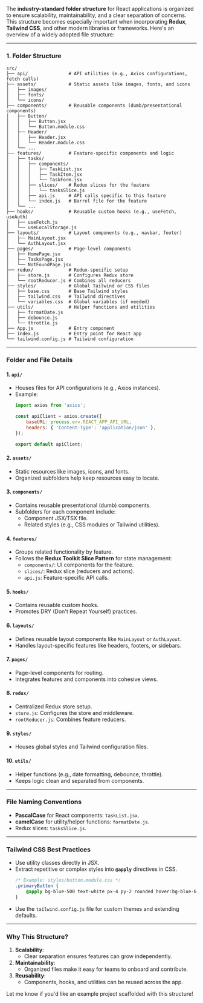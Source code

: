 The **industry-standard folder structure** for React applications is organized to ensure scalability, maintainability, and a clear separation of concerns. This structure becomes especially important when incorporating **Redux**, **Tailwind CSS**, and other modern libraries or frameworks. Here's an overview of a widely adopted file structure:

---

### **1. Folder Structure**

```
src/
├── api/               # API utilities (e.g., Axios configurations, fetch calls)
├── assets/            # Static assets like images, fonts, and icons
│   ├── images/
│   ├── fonts/
│   └── icons/
├── components/        # Reusable components (dumb/presentational components)
│   ├── Button/
│   │   ├── Button.jsx
│   │   └── Button.module.css
│   ├── Header/
│   │   ├── Header.jsx
│   │   └── Header.module.css
│   └── ...
├── features/          # Feature-specific components and logic
│   ├── tasks/
│   │   ├── components/
│   │   │   ├── TaskList.jsx
│   │   │   ├── TaskItem.jsx
│   │   │   └── TaskForm.jsx
│   │   ├── slices/    # Redux slices for the feature
│   │   │   └── tasksSlice.js
│   │   ├── api.js     # API calls specific to this feature
│   │   └── index.js   # Barrel file for the feature
│   └── ...
├── hooks/             # Reusable custom hooks (e.g., useFetch, useAuth)
│   ├── useFetch.js
│   └── useLocalStorage.js
├── layouts/           # Layout components (e.g., navbar, footer)
│   ├── MainLayout.jsx
│   └── AuthLayout.jsx
├── pages/             # Page-level components
│   ├── HomePage.jsx
│   ├── TasksPage.jsx
│   └── NotFoundPage.jsx
├── redux/             # Redux-specific setup
│   ├── store.js       # Configures Redux store
│   └── rootReducer.js # Combines all reducers
├── styles/            # Global Tailwind or CSS files
│   ├── base.css       # Base Tailwind styles
│   ├── tailwind.css   # Tailwind directives
│   └── variables.css  # Global variables (if needed)
├── utils/             # Helper functions and utilities
│   ├── formatDate.js
│   ├── debounce.js
│   └── throttle.js
├── App.js             # Entry component
├── index.js           # Entry point for React app
└── tailwind.config.js # Tailwind configuration
```

---

### **Folder and File Details**

#### **1. `api/`**
- Houses files for API configurations (e.g., Axios instances).
- Example: 
  ```js
  import axios from 'axios';

  const apiClient = axios.create({
      baseURL: process.env.REACT_APP_API_URL,
      headers: { 'Content-Type': 'application/json' },
  });

  export default apiClient;
  ```

#### **2. `assets/`**
- Static resources like images, icons, and fonts.
- Organized subfolders help keep resources easy to locate.

#### **3. `components/`**
- Contains reusable presentational (dumb) components.
- Subfolders for each component include:
  - Component JSX/TSX file.
  - Related styles (e.g., CSS modules or Tailwind utilities).

#### **4. `features/`**
- Groups related functionality by feature.
- Follows the **Redux Toolkit Slice Pattern** for state management:
  - `components/`: UI components for the feature.
  - `slices/`: Redux slice (reducers and actions).
  - `api.js`: Feature-specific API calls.

#### **5. `hooks/`**
- Contains reusable custom hooks.
- Promotes DRY (Don't Repeat Yourself) practices.

#### **6. `layouts/`**
- Defines reusable layout components like `MainLayout` or `AuthLayout`.
- Handles layout-specific features like headers, footers, or sidebars.

#### **7. `pages/`**
- Page-level components for routing.
- Integrates features and components into cohesive views.

#### **8. `redux/`**
- Centralized Redux store setup.
- `store.js`: Configures the store and middleware.
- `rootReducer.js`: Combines feature reducers.

#### **9. `styles/`**
- Houses global styles and Tailwind configuration files.

#### **10. `utils/`**
- Helper functions (e.g., date formatting, debounce, throttle).
- Keeps logic clean and separated from components.

---

### **File Naming Conventions**
- **PascalCase** for React components: `TaskList.jsx`.
- **camelCase** for utility/helper functions: `formatDate.js`.
- Redux slices: `tasksSlice.js`.

---

### **Tailwind CSS Best Practices**
- Use utility classes directly in JSX.
- Extract repetitive or complex styles into **`@apply`** directives in CSS.
  ```css
  /* Example: styles/button.module.css */
  .primaryButton {
      @apply bg-blue-500 text-white px-4 py-2 rounded hover:bg-blue-600;
  }
  ```
- Use the `tailwind.config.js` file for custom themes and extending defaults.

---

### Why This Structure?
1. **Scalability**:
   - Clear separation ensures features can grow independently.
2. **Maintainability**:
   - Organized files make it easy for teams to onboard and contribute.
3. **Reusability**:
   - Components, hooks, and utilities can be reused across the app.

Let me know if you'd like an example project scaffolded with this structure!
